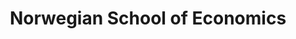 ---
facebook: https://facebook.com/NHH.Norway
instagram: https://instagram.com/nhh_no
logohandle: nhhno
sort: nhh
title: Norwegian School of Economics
twitter: https://x.com/nhhnor
website: https://www.nhh.no/en/
youtube: https://youtube.com/user/NHHno
---